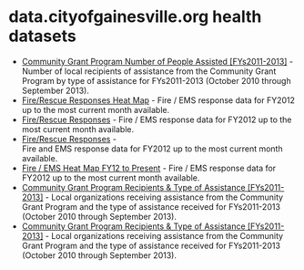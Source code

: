 # data.cityofgainesville.org health datasets
* [Community Grant Program Number of People Assisted [FYs2011-2013]](https://data.cityofgainesville.org/d/s9tq-dihf) - Number of local recipients of assistance from the Community Grant Program by type of assistance for FYs2011-2013 (October 2010 through September 2013).
* [Fire/Rescue Responses Heat Map](https://data.cityofgainesville.org/d/jpez-fsak) - Fire / EMS response data for FY2012 up to the most current month available.
* [Fire/Rescue Responses](https://data.cityofgainesville.org/d/s7de-wj39) - Fire / EMS response data for FY2012 up to the most current month available.
* [Fire/Rescue Responses](https://data.cityofgainesville.org/view/yejb-gwc5) - <div>Fire and EMS response data for FY2012 up to the most current month available.<br></div>
* [Fire / EMS Heat Map FY12 to Present](https://data.cityofgainesville.org/d/spe2-t65p) - Fire / EMS response data for FY2012 up to the most current month available.
* [Community Grant Program Recipients & Type of Assistance [FYs2011-2013]](https://data.cityofgainesville.org/d/acva-nc85) - Local organizations receiving assistance from the Community Grant Program and the type of assistance received for FYs2011-2013 (October 2010 through September 2013).
* [Community Grant Program Recipients & Type of Assistance [FYs2011-2013]](https://data.cityofgainesville.org/d/acva-nc85) - Local organizations receiving assistance from the Community Grant Program and the type of assistance received for FYs2011-2013 (October 2010 through September 2013).
